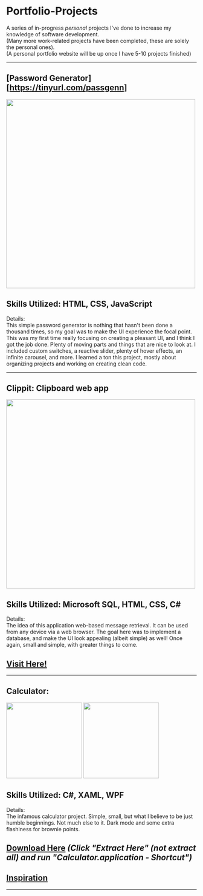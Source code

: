 # Portfolio-Projects   
A series of in-progress _personal_ projects I've done to increase my knowledge of software development.  
(Many more work-related projects have been completed, these are solely the personal ones).  
(A personal portfolio website will be up once I have 5-10 projects finished)
<hr>  

## **[Password Generator][https://tinyurl.com/passgenn]**  

<img src="https://user-images.githubusercontent.com/101738608/200131392-d25eb984-b7a6-4667-bc64-1bce7fe3ccdb.png" width="500">  



## **Skills Utilized: HTML, CSS, JavaScript**  
Details:  
This simple password generator is nothing that hasn't been done a thousand times, so my goal was to make the UI experience the focal point. This was my first time really focusing on creating a pleasant UI, and I think I got the job done. Plenty of moving parts and things that are nice to look at. I included custom switches, a reactive slider, plenty of hover effects, an infinite carousel, and more. I learned a ton this project, mostly about organizing projects and working on creating clean code. 
<hr>


## **Clippit**: Clipboard web app  

<img src="https://user-images.githubusercontent.com/101738608/197719421-a2647341-fe8b-4753-b377-5989eec35c6c.png" width="500">


## **Skills Utilized: Microsoft SQL, HTML, CSS, C#**  
Details:   
The idea of this application web-based message retrieval. It can be used from any device via a web browser. The goal here was to implement a database, and make the UI look appealing (albeit simple) as well! Once again, small and simple, with greater things to come.    
## **[Visit Here!](http://clippit.somee.com/)**  
<hr>

## **Calculator**: 
<!DOCTYPE html>
<html lang="en">
  <body>
    <div class="row">
<img src="https://user-images.githubusercontent.com/101738608/197716595-29a3c9fe-ef55-44b0-b27d-e248e2e3325e.png" width="200">
<img src="https://user-images.githubusercontent.com/101738608/197716633-2f36c5f1-4e3f-4595-8715-f136086fa306.png" width="200">
  </div>
  </body>
</html>

## **Skills Utilized: C#, XAML, WPF**  
Details:  
The infamous calculator project. Simple, small, but what I believe to be just humble beginnings. Not much else to it. Dark mode and some extra flashiness for brownie points. 
## **[Download Here](https://github.com/sddiaz/Portfolio-Projects/files/9586536/Portfolio_Calculator.zip)** *(Click "Extract Here" (not extract all) and run "Calculator.application - Shortcut")*   
## **[Inspiration](https://dribbble.com/shots/14709020-Calculator)**

<hr>
